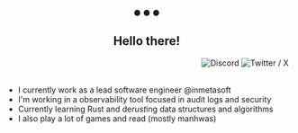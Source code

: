 <p align="center">● ● ●</p>
<h2 align="center">Hello there!</h2>

<div align="right">
  <img alt="Discord" src="https://img.shields.io/badge/Discord-black?style=flat&logo=discord&logoColor=white&link=https%3A%2F%2Fdiscord.com%2Fusers%2F285265304295047168">
  <img alt="Twitter / X" src="https://img.shields.io/badge/Twitter-black?style=flat&logo=twitter&logoColor=white&link=https%3A%2F%2Fx.com%2Fy4kusho">
</div>

<br />

- I currently work as a lead software engineer @inmetasoft
- I'm working in a observability tool focused in audit logs and security
- Currently learning Rust and de<i>rust</i>ing data structures and algorithms
- I also play a lot of games and read (mostly manhwas)
